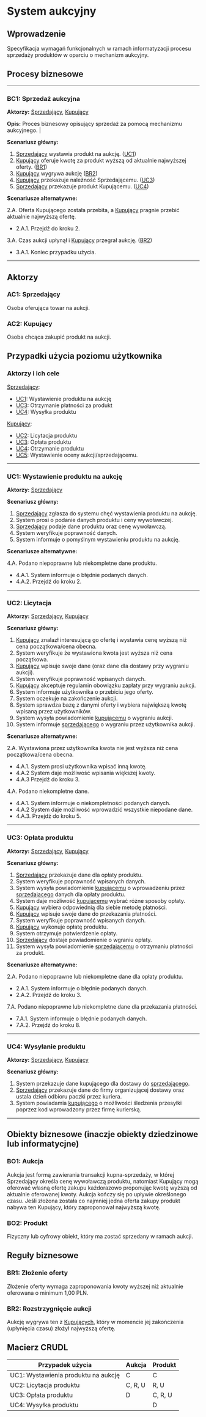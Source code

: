 # System aukcyjny

## Wprowadzenie

Specyfikacja wymagań funkcjonalnych w ramach informatyzacji procesu sprzedaży produktów w oparciu o mechanizm aukcyjny. 

## Procesy biznesowe

---
<a id="bc1"></a>
### BC1: Sprzedaż aukcyjna 

**Aktorzy:** [Sprzedający](#ac1), [Kupujący](#ac2)

**Opis:** Proces biznesowy opisujący sprzedaż za pomocą mechanizmu aukcyjnego. |

**Scenariusz główny:**
1. [Sprzedający](#ac1) wystawia produkt na aukcję. ([UC1](#uc1))
2. [Kupujący](#ac2) oferuje kwotę za produkt wyższą od aktualnie najwyższej oferty. ([BR1](#br1))
3. [Kupujący](#ac2) wygrywa aukcję ([BR2](#br2))
4. [Kupujący](#ac2) przekazuje należność Sprzedającemu. ([UC3](#uc3))
5. [Sprzedający](#ac1) przekazuje produkt Kupującemu. ([UC4](#uc4))

**Scenariusze alternatywne:** 

2.A. Oferta Kupującego została przebita, a [Kupujący](#ac2) pragnie przebić aktualnie najwyższą ofertę.
* 2.A.1. Przejdź do kroku 2.

3.A. Czas aukcji upłynął i [Kupujący](#ac2) przegrał aukcję. ([BR2](#br2))
* 3.A.1. Koniec przypadku użycia.

---

## Aktorzy

<a id="ac1"></a>
### AC1: Sprzedający

Osoba oferująca towar na aukcji.

<a id="ac2"></a>
### AC2: Kupujący

Osoba chcąca zakupić produkt na aukcji.


## Przypadki użycia poziomu użytkownika

### Aktorzy i ich cele

[Sprzedający](#ac1):
* [UC1](#uc1): Wystawienie produktu na aukcję
* [UC3](#uc3): Otrzymanie płatności za produkt
* [UC4](#uc4): Wysyłka produktu

[Kupujący](#ac2):
* [UC2](#uc2): Licytacja produktu
* [UC3](#uc3): Opłata produktu
* [UC4](#uc4): Otrzymanie produktu
* [UC5](#uc5): Wystawienie oceny aukcji/sprzedającemu.

---
<a id="uc1"></a>
### UC1: Wystawienie produktu na aukcję

**Aktorzy:** [Sprzedający](#ac1)

**Scenariusz główny:**
1. [Sprzedający](#ac1) zgłasza do systemu chęć wystawienia produktu na aukcję.
2. System prosi o podanie danych produktu i ceny wywoławczej.
3. [Sprzedający](#ac1) podaje dane produktu oraz cenę wywoławczą.
4. System weryfikuje poprawność danych.
5. System informuje o pomyślnym wystawieniu produktu na aukcję.

**Scenariusze alternatywne:** 

4.A. Podano niepoprawne lub niekompletne dane produktu.
* 4.A.1. System informuje o błędnie podanych danych.
* 4.A.2. Przejdź do kroku 2.

---

<a id="uc2"></a>
### UC2: Licytacja

**Aktorzy:** [Sprzedający](#ac1), [Kupujący](#ac2)

**Scenariusz główny:**
1. [Kupujący](#ac2) znalazł interesującą go ofertę i wystawia cenę wyższą niż cena początkowa/cena obecna.
2. System weryfikuje że wystawiona kwota jest wyższa niż cena początkowa.
3. [Kupujący](#ac2) wpisuje swoje dane (oraz dane dla dostawy przy wygraniu aukcji).
4. System weryfikuje poprawność wpisanych danych.
5. [Kupujący](#ac2) akceptuje regulamin obowiązku zapłaty przy wygraniu aukcji.
6. System informuje użytkownika o przebiciu jego oferty.
7. System oczekuje na zakończenie aukcji. 
8. System sprawdza bazę z danymi oferty i wybiera największą kwotę wpisaną przez użytkowników.
9. System wysyła powiadomienie [kupującemu](#ac2) o wygraniu aukcji.
10. System informuje [sprzedającego](#ac1) o wygraniu przez użytkownika aukcji.



**Scenariusze alternatywne:** 

2.A. Wystawiona przez użytkownika kwota nie jest wyższa niż cena początkowa/cena obecna.
* 4.A.1. System prosi użytkownika wpisać inną kwotę.
* 4.A.2  System daje możliwość wpisania większej kwoty.
* 4.A.3  Przejdź do kroku 3.

4.A. Podano niekompletne dane.
* 4.A.1. System informuje o niekompletności podanych danych.
* 4.A.2  System daje możliwość wprowadzić wszystkie niepodane dane.
* 4.A.3. Przejdź do kroku 5.

---
<a id="uc3"></a>
### UC3: Opłata produktu

**Aktorzy:** [Sprzedający](#ac1), [Kupujący](#ac2)

**Scenariusz główny:**

1. [Sprzedający](#ac1) przekazuje dane dla opłaty produktu.
2. System weryfikuje poprawność wpisanych danych.
3. System wysyła powiadomienie [kupującemu](#ac2) o wprowadzeniu przez [sprzedającego](#ac1) danych dla opłaty produktu.
4. System daje możliwość [kupującemu](#ac2) wybrać różne sposoby opłaty.
5. [Kupujący](#ac2) wybiera odpowiednią dla siebie metodę płatności.
6. [Kupujący](#ac2) wpisuje swoje dane do przekazania płatności.
7. System weryfikuje poprawność wpisanych danych.
8. [Kupujący](#ac2) wykonuje opłatę produktu.
9. System otrzymuje potwierdzenie opłaty.
10. [Sprzedający](#ac1) dostaje powiadomienie o wgraniu opłaty.
11. System wysyła powiadomienie [sprzedającemu](#ac1) o otrzymaniu płatności za produkt.

**Scenariusze alternatywne:** 

2.A. Podano niepoprawne lub niekompletne dane dla opłaty produktu.
* 2.A.1. System informuje o błędnie podanych danych.
* 2.A.2. Przejdź do kroku 3.

7.A. Podano niepoprawne lub niekompletne dane dla przekazania płatności.
* 7.A.1. System informuje o błędnie podanych danych.
* 7.A.2. Przejdź do kroku 8.

---
<a id="uc4"></a>
### UC4: Wysyłanie produktu

**Aktorzy:** [Sprzedający](#ac1), [Kupujący](#ac2)

**Scenariusz główny:**

1. System przekazuje dane kupującego dla dostawy do [sprzedającego](#ac1).
2. [Sprzedający](#ac1) przekazuje dane do firmy organizującej dostawy oraz ustala dzień odbioru paczki przez kuriera.
3. System powiadamia [kupującego](#ac2) o możliwości śledzenia przesyłki poprzez kod wprowadzony przez firmę kurierską.


---

## Obiekty biznesowe (inaczje obiekty dziedzinowe lub informatycjne)

### BO1: Aukcja

Aukcja jest formą zawierania transakcji kupna-sprzedaży, w której Sprzedający określa cenę wywoławczą produktu, natomiast Kupujący mogą oferować własną ofertę zakupu każdorazowo proponując kwotę wyższą od aktualnie oferowanej kwoty. Aukcja kończy się po upływie określonego czasu. Jeśli złożona została co najmniej jedna oferta zakupy produkt nabywa ten Kupujący, który zaproponował najwyższą kwotę. 

### BO2: Produkt

Fizyczny lub cyfrowy obiekt, który ma zostać sprzedany w ramach aukcji.

## Reguły biznesowe

<a id="br1"></a>
### BR1: Złożenie oferty

Złożenie oferty wymaga zaproponowania kwoty wyższej niż aktualnie oferowana o minimum 1,00 PLN.


<a id="br2"></a>
### BR2: Rozstrzygnięcie aukcji

Aukcję wygrywa ten z [Kupujących](#ac2), który w momencie jej zakończenia (upłynięcia czasu) złożył najwyższą ofertę.

## Macierz CRUDL


| Przypadek użycia                                  | Aukcja | Produkt |  
| ------------------------------------------------- | ------ | ------- | 
| UC1: Wystawienia produktu na aukcję               |    C   |    C    | 
| UC2: Licytacja produktu                                              |  C, R, U   |  R, U    |  |
| UC3: Opłata produktu                                              |  D   |   C, R, U   | 
| UC4: Wysyłka produktu                                              |    |  D    | 



